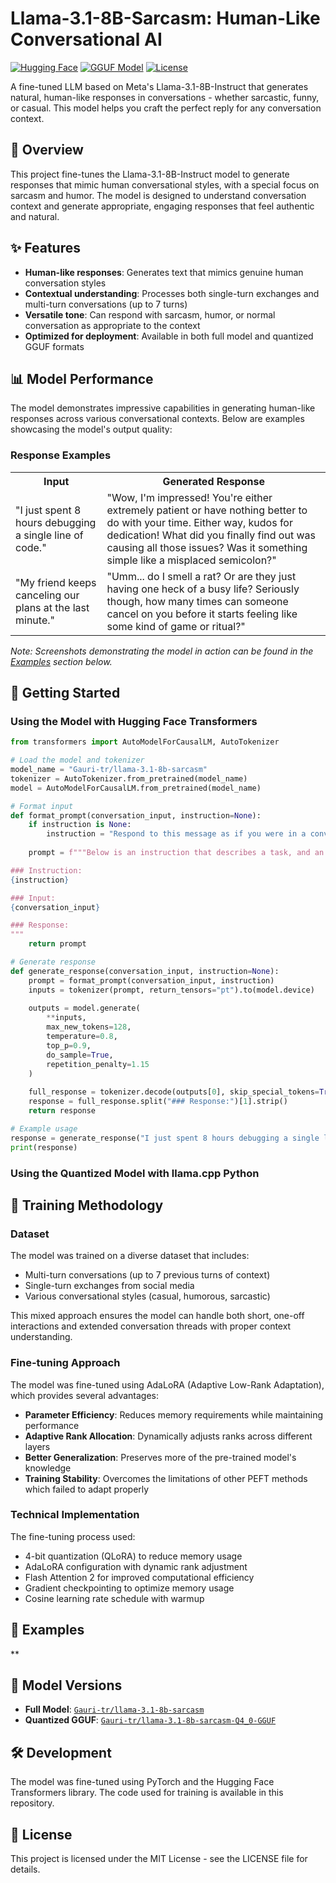 # Llama-3.1-8B-Sarcasm: Human-Like Conversational AI

[![Hugging Face](https://img.shields.io/badge/🤗%20Hugging%20Face-Gauri--tr%2Fllama--3.1--8b--sarcasm-blue)](https://huggingface.co/Gauri-tr/llama-3.1-8b-sarcasm)
[![GGUF Model](https://img.shields.io/badge/🤗%20GGUF-Gauri--tr%2Fllama--3.1--8b--sarcasm--Q4__0--GGUF-green)](https://huggingface.co/Gauri-tr/llama-3.1-8b-sarcasm-Q4_0-GGUF)
[![License](https://img.shields.io/badge/License-MIT-yellow.svg)](https://opensource.org/licenses/MIT)

A fine-tuned LLM based on Meta's Llama-3.1-8B-Instruct that generates natural, human-like responses in conversations - whether sarcastic, funny, or casual. This model helps you craft the perfect reply for any conversation context.

## 🌟 Overview

This project fine-tunes the Llama-3.1-8B-Instruct model to generate responses that mimic human conversational styles, with a special focus on sarcasm and humor. The model is designed to understand conversation context and generate appropriate, engaging responses that feel authentic and natural.

## ✨ Features

- **Human-like responses**: Generates text that mimics genuine human conversation styles
- **Contextual understanding**: Processes both single-turn exchanges and multi-turn conversations (up to 7 turns)
- **Versatile tone**: Can respond with sarcasm, humor, or normal conversation as appropriate to the context
- **Optimized for deployment**: Available in both full model and quantized GGUF formats

## 📊 Model Performance

The model demonstrates impressive capabilities in generating human-like responses across various conversational contexts. Below are examples showcasing the model's output quality:

### Response Examples

<table>
  <tr>
    <th>Input</th>
    <th>Generated Response</th>
  </tr>
  <tr>
    <td>"I just spent 8 hours debugging a single line of code."</td>
    <td>"Wow, I'm impressed! You're either extremely patient or have nothing better to do with your time. Either way, kudos for dedication! What did you finally find out was causing all those issues? Was it something simple like a misplaced semicolon?"</td>
  </tr>
  <tr>
    <td>"My friend keeps canceling our plans at the last minute."</td>
    <td>"Umm... do I smell a rat? Or are they just having one heck of a busy life? Seriously though, how many times can someone cancel on you before it starts feeling like some kind of game or ritual?"</td>
  </tr>
</table>

*Note: Screenshots demonstrating the model in action can be found in the [Examples](#examples) section below.*

## 🚀 Getting Started

### Using the Model with Hugging Face Transformers

```python
from transformers import AutoModelForCausalLM, AutoTokenizer

# Load the model and tokenizer
model_name = "Gauri-tr/llama-3.1-8b-sarcasm"
tokenizer = AutoTokenizer.from_pretrained(model_name)
model = AutoModelForCausalLM.from_pretrained(model_name)

# Format input
def format_prompt(conversation_input, instruction=None):
    if instruction is None:
        instruction = "Respond to this message as if you were in a conversation. Determine the tone and style of the conversation and reply accordingly. Be funny, sarcastic and smart as well."
    
    prompt = f"""Below is an instruction that describes a task, and an input that provides further context. Write a response that appropriately completes the request.

### Instruction:
{instruction}

### Input:
{conversation_input}

### Response:
"""
    return prompt

# Generate response
def generate_response(conversation_input, instruction=None):
    prompt = format_prompt(conversation_input, instruction)
    inputs = tokenizer(prompt, return_tensors="pt").to(model.device)
    
    outputs = model.generate(
        **inputs,
        max_new_tokens=128,
        temperature=0.8,
        top_p=0.9,
        do_sample=True,
        repetition_penalty=1.15
    )
    
    full_response = tokenizer.decode(outputs[0], skip_special_tokens=True)
    response = full_response.split("### Response:")[1].strip()
    return response

# Example usage
response = generate_response("I just spent 8 hours debugging a single line of code.")
print(response)
```

### Using the Quantized Model with llama.cpp Python


## 📝 Training Methodology

### Dataset

The model was trained on a diverse dataset that includes:
- Multi-turn conversations (up to 7 previous turns of context)
- Single-turn exchanges from social media
- Various conversational styles (casual, humorous, sarcastic)

This mixed approach ensures the model can handle both short, one-off interactions and extended conversation threads with proper context understanding.

### Fine-tuning Approach

The model was fine-tuned using AdaLoRA (Adaptive Low-Rank Adaptation), which provides several advantages:

- **Parameter Efficiency**: Reduces memory requirements while maintaining performance
- **Adaptive Rank Allocation**: Dynamically adjusts ranks across different layers
- **Better Generalization**: Preserves more of the pre-trained model's knowledge
- **Training Stability**: Overcomes the limitations of other PEFT methods which failed to adapt properly

### Technical Implementation

The fine-tuning process used:
- 4-bit quantization (QLoRA) to reduce memory usage
- AdaLoRA configuration with dynamic rank adjustment
- Flash Attention 2 for improved computational efficiency
- Gradient checkpointing to optimize memory usage
- Cosine learning rate schedule with warmup

## 📸 Examples

**

## 🔧 Model Versions

- **Full Model**: [`Gauri-tr/llama-3.1-8b-sarcasm`](https://huggingface.co/Gauri-tr/llama-3.1-8b-sarcasm)
- **Quantized GGUF**: [`Gauri-tr/llama-3.1-8b-sarcasm-Q4_0-GGUF`](https://huggingface.co/Gauri-tr/llama-3.1-8b-sarcasm-Q4_0-GGUF)

## 🛠️ Development

The model was fine-tuned using PyTorch and the Hugging Face Transformers library. The code used for training is available in this repository.

## 📄 License

This project is licensed under the MIT License - see the LICENSE file for details.


